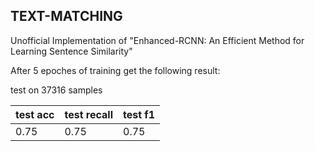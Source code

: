 ## TEXT-MATCHING

Unofficial Implementation of "Enhanced-RCNN: An Efficient Method for Learning Sentence Similarity"

After 5 epoches of training get the following result:

test on 37316 samples

test acc | test recall | test f1 |
-------- | ----------- | ------- |
  0.75   |     0.75    |   0.75  |
